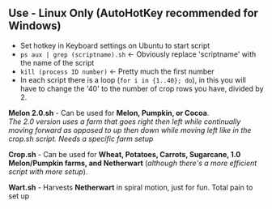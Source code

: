 ## Use - Linux Only (AutoHotKey recommended for Windows)
* Set hotkey in Keyboard settings on Ubuntu to start script <br>
* `ps aux | grep (scriptname).sh` <- Obviously replace 'scriptname' with the name of the script <br>
* `kill (process ID number)` <- Pretty much the first number<br>
* In each script there is a loop (`for i in {1..40}; do`), in this you will have to change the '40' to the number of crop rows you have, divided by 2. 

**Melon 2.0.sh** - Can be used for **Melon, Pumpkin, or Cocoa**. <br>
*The 2.0 version uses a farm that goes right then left while continually moving forward as opposed to up then down while moving left like in the crop.sh script. Needs a specific farm setup* </p>
**Crop.sh** - Can be used for **Wheat, Potatoes, Carrots, Sugarcane, 1.0 Melon/Pumpkin farms, and Netherwart** (_although there's a more efficient script with more setup_). </p>
**Wart.sh** - Harvests **Netherwart** in spiral motion, just for fun. Total pain to set up</p>
